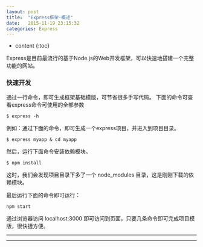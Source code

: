 ```yaml
---
layout: post
title:  "Express框架-概述"
date:   2015-11-19 23:15:32
categories: Express
---
```


* content
{:toc}
  
Express是目前最流行的基于Node.js的Web开发框架，可以快速地搭建一个完整功能的网站。

### **快速开发**

通过一行命令，即可生成框架基础模版，可节省很多手写代码。
下面的命令可查看express命令可使用的全部参数

    $ express -h

例如：通过下面的命令，即可生成一个express项目，并进入到项目目录。


    $ express myapp & cd myapp

	
然后，运行下面命令安装依赖模块。


    $ npm install

	
这时，我们会发现项目目录下多了一个 node_modules 目录，这是刚刚下载的依赖模块。

最后运行下面的命令即可运行：


    npm start

    
通过浏览器访问 localhost:3000 即可访问到页面，只要几条命令即可完成项目模版，很快捷方便。    

    
---


----------
